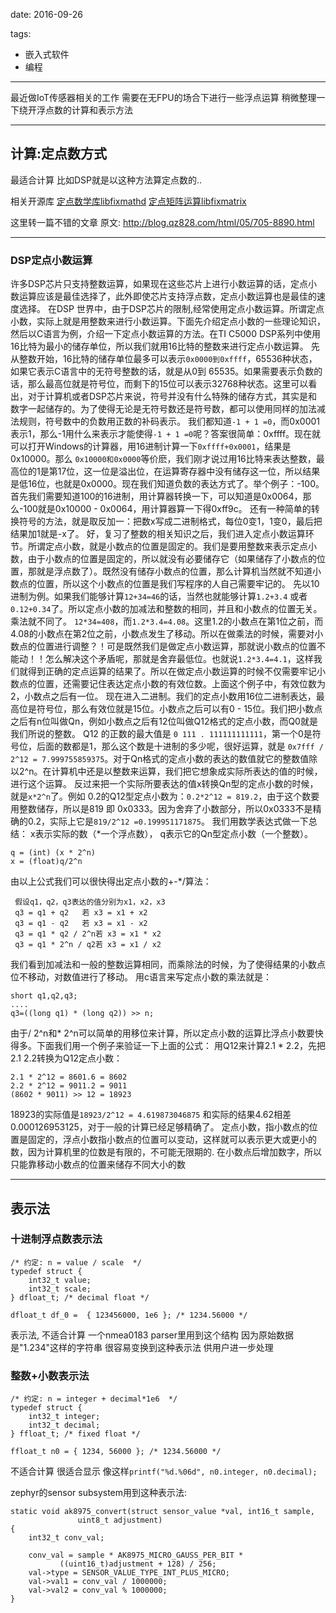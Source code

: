 
date: 2016-09-26

tags:
- 嵌入式软件
- 编程

---

最近做IoT传感器相关的工作 
需要在无FPU的场合下进行一些浮点运算
稍微整理一下绕开浮点数的计算和表示方法


<!--more-->

---
## __计算:定点数方式__ 

最适合计算 比如DSP就是以这种方法算定点数的..

相关开源库
[定点数学库libfixmathd](https://github.com/PetteriAimonen/libfixmath)
[定点矩阵运算libfixmatrix](https://github.com/PetteriAimonen/libfixmatrix)

这里转一篇不错的文章 原文: http://blog.qz828.com/html/05/705-8890.html

---

### __DSP定点小数运算__
许多DSP芯片只支持整数运算，如果现在这些芯片上进行小数运算的话，定点小数运算应该是最佳选择了，此外即使芯片支持浮点数，定点小数运算也是最佳的速度选择。
在DSP 世界中，由于DSP芯片的限制,经常使用定点小数运算。所谓定点小数，实际上就是用整数来进行小数运算。下面先介绍定点小数的一些理论知识，然后以C语言为例，介绍一下定点小数运算的方法。在TI C5000 DSP系列中使用16比特为最小的储存单位，所以我们就用16比特的整数来进行定点小数运算。
先从整数开始，16比特的储存单位最多可以表示`0x0000到0xffff`，65536种状态，如果它表示C语言中的无符号整数的话，就是从0到 65535。如果需要表示负数的话，那么最高位就是符号位，而剩下的15位可以表示32768种状态。这里可以看出，对于计算机或者DSP芯片来说，符号并没有什么特殊的储存方式，其实是和数字一起储存的。为了使得无论是无符号数还是符号数，都可以使用同样的加法减法规则，符号数中的负数用正数的补码表示。
我们都知道`-1 + 1 =0`，而0x0001表示1，那么-1用什么来表示才能使得`-1 + 1 =0`呢？答案很简单：0xffff。现在就可以打开Windows的计算器，用16进制计算一下`0xffff+0x0001`，结果是0x10000。那么 `0x10000和0x0000`等价麽，我们刚才说过用16比特来表达整数，最高位的1是第17位，这一位是溢出位，在运算寄存器中没有储存这一位，所以结果是低16位，也就是0x0000。现在我们知道负数的表达方式了。举个例子：-100。首先我们需要知道100的16进制，用计算器转换一下，可以知道是0x0064，那么-100就是0x10000 - 0x0064，用计算器算一下得0xff9c。
还有一种简单的转换符号的方法，就是取反加一：把数x写成二进制格式，每位0变1，1变0，最后把结果加1就是-x了。
好，复习了整数的相关知识之后，我们进入定点小数运算环节。所谓定点小数，就是小数点的位置是固定的。我们是要用整数来表示定点小数，由于小数点的位置是固定的，所以就没有必要储存它（如果储存了小数点的位置，那就是浮点数了）。既然没有储存小数点的位置，那么计算机当然就不知道小数点的位置，所以这个小数点的位置是我们写程序的人自己需要牢记的。
先以10进制为例。如果我们能够计算`12+34=46`的话，当然也就能够计算`1.2+3.4` 或者 `0.12+0.34`了。所以定点小数的加减法和整数的相同，并且和小数点的位置无关。乘法就不同了。 `12*34=408`，而`1.2*3.4=4.08`。这里1.2的小数点在第1位之前，而4.08的小数点在第2位之前，小数点发生了移动。所以在做乘法的时候，需要对小数点的位置进行调整？！可是既然我们是做定点小数运算，那就说小数点的位置不能动！！怎么解决这个矛盾呢，那就是舍弃最低位。也就说`1.2*3.4=4.1`，这样我们就得到正确的定点运算的结果了。所以在做定点小数运算的时候不仅需要牢记小数点的位置，还需要记住表达定点小数的有效位数。上面这个例子中，有效位数为2，小数点之后有一位。
现在进入二进制。我们的定点小数用16位二进制表达，最高位是符号位，那么有效位就是15位。小数点之后可以有0 - 15位。我们把小数点之后有n位叫做Qn，例如小数点之后有12位叫做Q12格式的定点小数，而Q0就是我们所说的整数。
Q12 的正数的最大值是 `0 111 . 111111111111`，第一个0是符号位，后面的数都是1，那么这个数是十进制的多少呢，很好运算，就是 `0x7fff / 2^12 = 7.999755859375`。对于Qn格式的定点小数的表达的数值就它的整数值除以2^n。在计算机中还是以整数来运算，我们把它想象成实际所表达的值的时候，进行这个运算。
反过来把一个实际所要表达的值x转换Qn型的定点小数的时候，就是`x*2^n`了。例如 0.2的Q12型定点小数为：`0.2*2^12 = 819.2`，由于这个数要用整数储存，所以是819 即 0x0333。因为舍弃了小数部分，所以0x0333不是精确的0.2，实际上它是`819/2^12 =0.199951171875`。
我们用数学表达式做一下总结：
x表示实际的数（*一个浮点数）， q表示它的Qn型定点小数（一个整数）。
```
q = (int) (x * 2^n)
x = (float)q/2^n
```
由以上公式我们可以很快得出定点小数的+-*/算法：
```
 假设q1，q2，q3表达的值分别为x1，x2，x3
 q3 = q1 + q2   若 x3 = x1 + x2
 q3 = q1 - q2   若 x3 = x1 - x2
 q3 = q1 * q2 / 2^n若 x3 = x1 * x2
 q3 = q1 * 2^n / q2若 x3 = x1 / x2
```
我们看到加减法和一般的整数运算相同，而乘除法的时候，为了使得结果的小数点位不移动，对数值进行了移动。
用c语言来写定点小数的乘法就是：
```
short q1,q2,q3;
....
q3=((long q1) * (long q2)) >> n;
```
由于/ 2^n和* 2^n可以简单的用移位来计算，所以定点小数的运算比浮点小数要快得多。下面我们用一个例子来验证一下上面的公式：
用Q12来计算2.1 * 2.2，先把2.1 2.2转换为Q12定点小数：
```
2.1 * 2^12 = 8601.6 = 8602
2.2 * 2^12 = 9011.2 = 9011
(8602 * 9011) >> 12 = 18923
```
18923的实际值是`18923/2^12 = 4.619873046875` 和实际的结果4.62相差0.000126953125，对于一般的计算已经足够精确了。
定点小数，指小数点的位置是固定的，浮点小数指小数点的位置可以变动，这样就可以表示更大或更小的数，因为计算机里的位数是有限的，不可能无限期的.
在小数点后增加数字，所以只能靠移动小数点的位置来储存不同大小的数

---

## __表示法__
### __十进制浮点数表示法__
```
/* 约定: n = value / scale  */
typedef struct {
    int32_t value;
    int32_t scale;
} dfloat_t; /* decimal float */

dfloat_t df_0 =  { 123456000, 1e6 }; /* 1234.56000 */ 
```
表示法, 不适合计算
一个nmea0183 parser里用到这个结构
因为原始数据是"1.234"这样的字符串
很容易变换到这种表示法 供用户进一步处理

### __整数+小数表示法__
```
/* 约定: n = integer + decimal*1e6  */
typedef struct {
    int32_t integer;
    int32_t decimal;
} ffloat_t; /* fixed float */

ffloat_t n0 = { 1234, 56000 }; /* 1234.56000 */ 
```
不适合计算
很适合显示 像这样`printf("%d.%06d", n0.integer, n0.decimal);`

zephyr的sensor subsystem用到这种表示法:
```
static void ak8975_convert(struct sensor_value *val, int16_t sample,
			   uint8_t adjustment)
{
	int32_t conv_val;

	conv_val = sample * AK8975_MICRO_GAUSS_PER_BIT *
		   ((uint16_t)adjustment + 128) / 256;
	val->type = SENSOR_VALUE_TYPE_INT_PLUS_MICRO;
	val->val1 = conv_val / 1000000;
	val->val2 = conv_val % 1000000;
}
```

